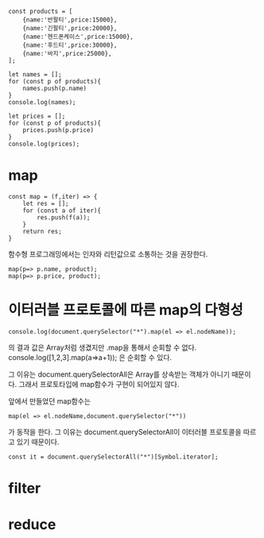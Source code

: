 
    const products = [
        {name:'반팔티',price:15000},
        {name:'긴팔티',price:20000},
        {name:'헨드폰케이스',price:15000},
        {name:'후드티',price:30000},
        {name:'바지',price:25000},
    ];

    let names = [];
    for (const p of products){
        names.push(p.name)
    }
    console.log(names);

    let prices = [];
    for (const p of products){
        prices.push(p.price)
    }
    console.log(prices);

# map

    const map = (f,iter) => {
        let res = [];
        for (const a of iter){
            res.push(f(a));
        }
        return res;        
    }
함수형 프로그래밍에서는 인자와 리턴값으로 소통하는 것을 권장한다. 

    map(p=> p.name, product);
    map(p=> p.price, product);


# 이터러블 프로토콜에 따른 map의 다형성
    console.log(document.querySelector("*").map(el => el.nodeName));
의 결과 값은 Array처럼 생겼지만 .map을 통해서 순회할 수 없다.
    console.log([1,2,3].map(a=>a+1));
은 순회할 수 있다.

그 이유는 document.querySelectorAll은 Array를 상속받는 객체가 아니기 때문이다.
그래서 프로토타입에 map함수가 구현이 되어있지 않다. 

앞에서 만들었던 map함수는
    
    map(el => el.nodeName,document.querySelector("*"))
가 동작을 한다. 그 이유는 document.querySelectorAll이 이터러블 프로토콜을 따르고 있기 때문이다. 

    const it = document.querySelectorAll("*")[Symbol.iterator];


# filter

# reduce